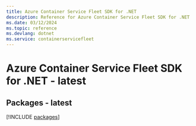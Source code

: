 ```yaml
---
title: Azure Container Service Fleet SDK for .NET
description: Reference for Azure Container Service Fleet SDK for .NET
ms.date: 03/12/2024
ms.topic: reference
ms.devlang: dotnet
ms.service: containerservicefleet
---
```

# Azure Container Service Fleet SDK for .NET - latest
## Packages - latest
[!INCLUDE [packages](container-service-fleet-index.md)]